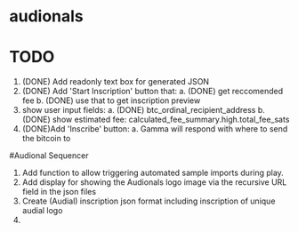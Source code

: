 # audionals

# TODO

1. (DONE) Add readonly text box for generated JSON
2. (DONE) Add 'Start Inscription' button that:
   a. (DONE) get reccomended fee
   b. (DONE) use that to get inscription preview
3. show user input fields:
   a. (DONE) btc_ordinal_recipient_address
   b. (DONE) show estimated fee: calculated_fee_summary.high.total_fee_sats
4. (DONE)Add 'Inscribe' button:
   a. Gamma will respond with where to send the bitcoin to


#Audional Sequencer
1. Add function to allow triggering automated sample imports during play.
2. Add display for showing the Audionals logo image via the recursive URL field in the json files
3. Create (Audial) inscription json format including inscription of unique audial logo
4. 
